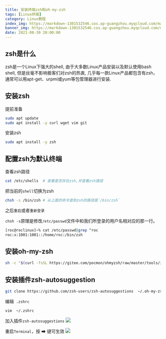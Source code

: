 ```yaml
---
title: 安装终端zsh和oh-my-zsh 
tags: [Linux终端]
category: Linux教程
index_img: https://markdown-1301532546.cos.ap-guangzhou.myqcloud.com/markdown/20210830223037.png
banner_img: https://markdown-1301532546.cos.ap-guangzhou.myqcloud.com/markdown/20210830223037.png
date: 2021-08-30 20:00:00
---
```


## zsh是什么
zsh是一个Linux下强大的shell, 由于大多数Linux产品安装以及默认使用bash shell, 但是丝毫不影响极客们对zsh的热衷, 几乎每一款Linux产品都包含有zsh，通常可以用apt-get、urpmi或yum等包管理器进行安装.

## 安装zsh
提前准备
```bash
sudo apt update
sudo apt install -y curl wget vim git
```
安装zsh
```bash
sudo apt install -y zsh 
```
##  配置zsh为默认终端
查看zsh路径
```bash
cat /etc/shells  # 查看是否存在zsh,并查看zsh路径
```

把当前的`shell`切换为zsh
```bash
chsh -s /bin/zsh # 从上面的命令查到zsh的路径是`/bin/zsh`
```
之后`重启`或者`重新登录`

`chsh -s`原理是修改`/etc/passwd`文件中和我们所登录的用户名相对应的那一行。
```bash
[roc@roclinux]~% cat /etc/passwd|grep ^roc
roc:x:1001:1001::/home/roc:/bin/zsh
```

## 安装oh-my-zsh
```bash
sh -c "$(curl -fsSL https://gitee.com/pocmon/ohmyzsh/raw/master/tools/install.sh)"
```

## 安装插件zsh-autosuggestion
```bash
git clone https://github.com/zsh-users/zsh-autosuggestions  ~/.oh-my-zsh/custom/plugins/zsh-autosuggestions
```
编辑` .zshrc`
```bash
vim  ~/.zshrc
```
加入插件`zsh-autosuggestions`
![](https://markdown-1301532546.cos.ap-guangzhou.myqcloud.com/markdown/20210830220807.png)

重启`Terminal`，按 ➡ 键可生效
![](https://markdown-1301532546.cos.ap-guangzhou.myqcloud.com/markdown/20210830220920.png)
